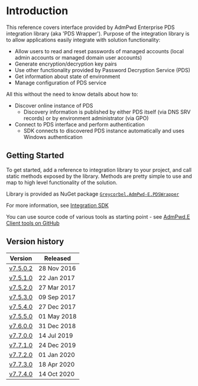 # Introduction

This reference covers interface provided by AdmPwd Enterprise PDS integration library (aka 'PDS Wrapper'). Purpose of the integration library is to allow applications easily integrate with solution functionality:
* Allow users to read and reset passwords of managed accounts (local admin accounts or managed domain user accounts)
* Generate encryption/decryption key pairs
* Use other functionality provided by Password Decryption Service (PDS)
* Get information about state of environment
* Manage configuration of PDS service

All this without the need to know details about how to:
* Discover online instance of PDS
    * Discovery information is published by either PDS itself (via DNS SRV records) or by environment administrator (via GPO)
* Connect to PDS interface and perform authentication
    * SDK connects to discovered PDS instance automatically and uses Windows authentication

## Getting Started
To get started, add a reference to integration library to your project, and call static methods exposed by the library. Methods are pretty simple to use and map to high level functionality of the solution.

Library is provided as NuGet package [`Greycorbel.AdmPwd-E.PDSWrapper`](https://www.nuget.org/packages/Greycorbel.AdmPwd-E.PDSWrapper/)

For more information, see [Integration SDK](Specification/Management-Tools.md#integration-sdk)

You can use source code of various tools as starting point - see [AdmPwd.E Client tools on GitHub](https://github.com/GreyCorbel/admpwd-e/tree/master/Clients)

## Version history

|Version|Released|
|-------|--------|
|[v7.5.0.2](Version/v7.5.0.2.md)|28 Nov 2016|
|[v7.5.1.0](Version/v7.5.1.0.md)|22 Jan 2017|
|[v7.5.2.0](Version/v7.5.2.0.md)|27 Mar 2017|
|[v7.5.3.0](Version/v7.5.3.0.md)|09 Sep 2017|
|[v7.5.4.0](Version/v7.5.4.0.md)|27 Dec 2017|
|[v7.5.5.0](Version/v7.5.5.0.md)|01 May 2018|
|[v7.6.0.0](Version/v7.6.0.0.md)|31 Dec 2018|
|[v7.7.0.0](Version/v7.7.0.0.md)|14 Jul 2019|
|[v7.7.1.0](Version/v7.7.1.0.md)|24 Dec 2019|
|[v7.7.2.0](Version/v7.7.2.0.md)|01 Jan 2020|
|[v7.7.3.0](Version/v7.7.3.0.md)|18 Apr 2020|
|[v7.7.4.0](Version/v7.7.2.0.md)|14 Oct 2020|